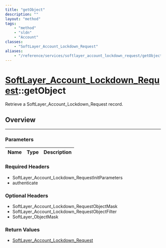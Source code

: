 ```yaml
---
title: "getObject"
description: ""
layout: "method"
tags:
    - "method"
    - "sldn"
    - "Account"
classes:
    - "SoftLayer_Account_Lockdown_Request"
aliases:
    - "/reference/services/softlayer_account_lockdown_request/getObject"
---
```

# [SoftLayer_Account_Lockdown_Request](/reference/services/SoftLayer_Account_Lockdown_Request)::getObject


Retrieve a SoftLayer_Account_Lockdown_Request record.


## Overview 


-----

### Parameters 
|Name | Type | Description |
| --- | --- | --- |


### Required Headers
* SoftLayer_Account_Lockdown_RequestInitParameters
* authenticate


### Optional Headers
* SoftLayer_Account_Lockdown_RequestObjectMask
* SoftLayer_Account_Lockdown_RequestObjectFilter
* SoftLayer_ObjectMask

### Return Values
* <a href='/reference/datatypes/SoftLayer_Account_Lockdown_Request'>SoftLayer_Account_Lockdown_Request </a>




